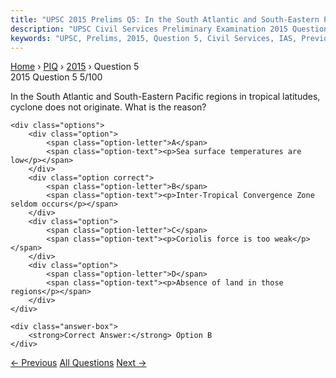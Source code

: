 ```yaml
---
title: "UPSC 2015 Prelims Q5: In the South Atlantic and South-Eastern Pacific regions in t..."
description: "UPSC Civil Services Preliminary Examination 2015 Question 5 with options and answer"
keywords: "UPSC, Prelims, 2015, Question 5, Civil Services, IAS, Previous Year Questions"
---
```


<nav class="breadcrumb">
    <a href="../../">Home</a>
    <span>›</span>
    <a href="../">PIQ</a>
    <span>›</span>
    <a href="./">2015</a>
    <span>›</span>
    <span>Question 5</span>
</nav>

<div class="question-header">
    <div class="question-meta">
        <span class="year-badge">2015</span>
        <span class="question-number">Question 5</span>
        <span class="progress">5/100</span>
    </div>
    <div class="progress-bar">
        <div class="progress-fill" style="width: 5.0%"></div>
    </div>
</div>

<div class="question-content">
    <div class="question-text">
        <p>In the South Atlantic and South-Eastern Pacific regions in tropical latitudes,<br />
cyclone does not originate. What is the reason?</p>
    </div>
    
    <div class="options">
        <div class="option">
            <span class="option-letter">A</span>
            <span class="option-text"><p>Sea surface temperatures are low</p></span>
        </div>
        <div class="option correct">
            <span class="option-letter">B</span>
            <span class="option-text"><p>Inter-Tropical Convergence Zone seldom occurs</p></span>
        </div>
        <div class="option">
            <span class="option-letter">C</span>
            <span class="option-text"><p>Coriolis force is too weak</p></span>
        </div>
        <div class="option">
            <span class="option-letter">D</span>
            <span class="option-text"><p>Absence of land in those regions</p></span>
        </div>
    </div>

    <div class="answer-box">
        <strong>Correct Answer:</strong> Option B
    </div>
</div>

<div class="question-nav">
    <a href="../q004-a-decrease-in-tax-to-gdp-ratio-of-a-country-indica/" class="nav-btn prev">← Previous</a>
    <a href="../" class="nav-btn center">All Questions</a>
    <a href="../q006-which-one-of-the-following-pairs-of-states-of-indi/" class="nav-btn next">Next →</a>
</div>
